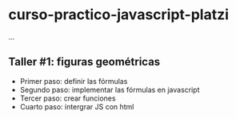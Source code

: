 # curso-practico-javascript-platzi

...

## Taller #1: figuras geométricas

- Primer paso: definir las fórmulas 
- Segundo paso: implementar las fórmulas en javascript   
- Tercer paso: crear funciones 
- Cuarto paso: intergrar JS con html  